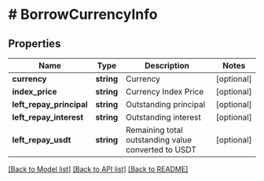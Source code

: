 # # BorrowCurrencyInfo

## Properties

Name | Type | Description | Notes
------------ | ------------- | ------------- | -------------
**currency** | **string** | Currency | [optional] 
**index_price** | **string** | Currency Index Price | [optional] 
**left_repay_principal** | **string** | Outstanding principal | [optional] 
**left_repay_interest** | **string** | Outstanding interest | [optional] 
**left_repay_usdt** | **string** | Remaining total outstanding value converted to USDT | [optional] 

[[Back to Model list]](../../README.md#documentation-for-models) [[Back to API list]](../../README.md#documentation-for-api-endpoints) [[Back to README]](../../README.md)
